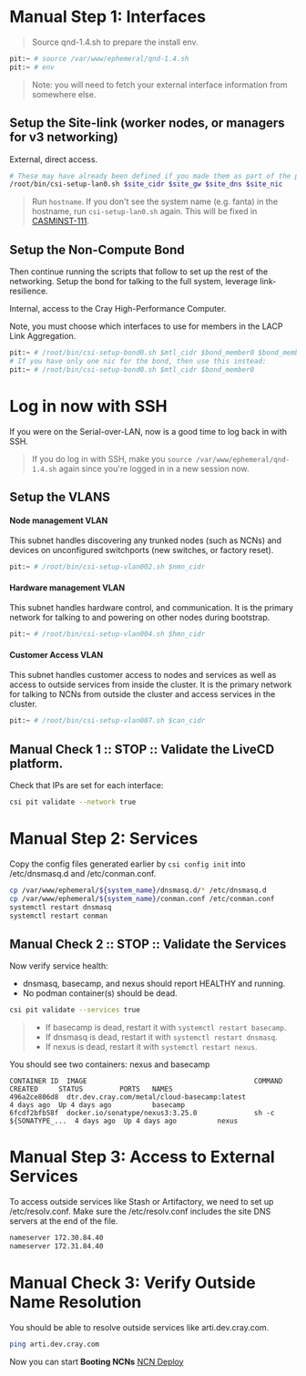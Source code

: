 # Manual Step 1: Interfaces

> Source qnd-1.4.sh to prepare the install env.

```bash
pit:~ # source /var/www/ephemeral/qnd-1.4.sh
pit:~ # env
```

> Note: you will need to fetch your external interface information from somewhere else.

## Setup the Site-link (worker nodes, or managers for v3 networking)

External, direct access.

```bash
# These may have already been defined if you made them as part of the previous doc
/root/bin/csi-setup-lan0.sh $site_cidr $site_gw $site_dns $site_nic
```

> Run `hostname`.   If you don't see the system name (e.g. fanta) in the hostname, run `csi-setup-lan0.sh` again.
This will be fixed in [CASMINST-111](https://connect.us.cray.com/jira/browse/CASMINST-111).

## Setup the Non-Compute Bond

Then continue running the scripts that follow to set up the rest of the networking.  Setup the bond for talking to the full system, leverage link-resilience.  

Internal, access to the Cray High-Performance Computer.

Note, you must choose which interfaces to use for members in the
LACP Link Aggregation.


```bash
pit:~ # /root/bin/csi-setup-bond0.sh $mtl_cidr $bond_member0 $bond_member1
# If you have only one nic for the bond, then use this instead:
pit:~ # /root/bin/csi-setup-bond0.sh $mtl_cidr $bond_member0
```

# Log in now with SSH

If you were on the Serial-over-LAN, now is a good time to log back in with SSH.  

> If you do log in with SSH, make you `source /var/www/ephemeral/qnd-1.4.sh` again since you're logged in in a new session now.

## Setup the VLANS

#### Node management VLAN

This subnet handles discovering any trunked nodes (such as NCNs)
and devices on unconfigured switchports (new switches, or factory reset).

```bash
pit:~ # /root/bin/csi-setup-vlan002.sh $nmn_cidr
```

#### Hardware management VLAN

This subnet handles hardware control, and communication. It is the primary
network for talking to and powering on other nodes during bootstrap.

```bash
pit:~ # /root/bin/csi-setup-vlan004.sh $hmn_cidr
```

#### Customer Access VLAN

This subnet handles customer access to nodes and services as well as access to outside services from inside the cluster. It is the primary
network for talking to NCNs from outside the cluster and access services in the cluster.

```bash
pit:~ # /root/bin/csi-setup-vlan007.sh $can_cidr
```

## Manual Check 1 :: STOP :: Validate the LiveCD platform.

Check that IPs are set for each interface:

```bash
csi pit validate --network true
```

# Manual Step 2: Services

Copy the config files generated earlier by `csi config init` into /etc/dnsmasq.d and /etc/conman.conf.
```bash
cp /var/www/ephemeral/${system_name}/dnsmasq.d/* /etc/dnsmasq.d
cp /var/www/ephemeral/${system_name}/conman.conf /etc/conman.conf
systemctl restart dnsmasq
systemctl restart conman
```

## Manual Check 2 :: STOP :: Validate the Services

Now verify service health:
- dnsmasq, basecamp, and nexus should report HEALTHY and running.
- No podman container(s) should be dead.

```bash
csi pit validate --services true
```

> - If basecamp is dead, restart it with `systemctl restart basecamp`.
> - If dnsmasq is dead, restart it with `systemctl restart dnsmasq`.
> - If nexus is dead, restart it with `systemctl restart nexus`.

You should see two containers: nexus and basecamp

```
CONTAINER ID  IMAGE                                         COMMAND               CREATED     STATUS         PORTS   NAMES
496a2ce806d8  dtr.dev.cray.com/metal/cloud-basecamp:latest                        4 days ago  Up 4 days ago          basecamp
6fcdf2bfb58f  docker.io/sonatype/nexus3:3.25.0              sh -c ${SONATYPE_...  4 days ago  Up 4 days ago          nexus
```

# Manual Step 3: Access to External Services

To access outside services like Stash or Artifactory, we need to set up /etc/resolv.conf.  Make sure the /etc/resolv.conf includes the site DNS servers at the end of the file.

```bash
nameserver 172.30.84.40
nameserver 172.31.84.40
```

# Manual Check 3: Verify Outside Name Resolution

You should be able to resolve outside services like arti.dev.cray.com.

```bash
ping arti.dev.cray.com
```

Now you can start **Booting NCNs** [NCN Deploy](005-NCN-DEPLOY.md)
